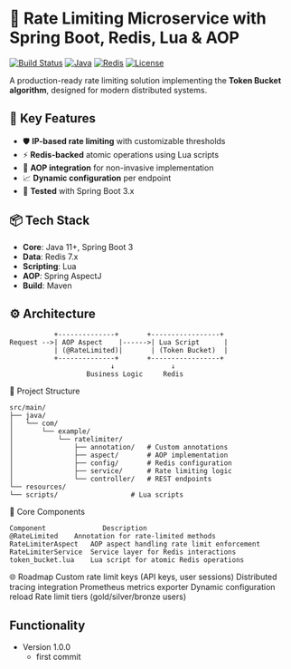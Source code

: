 # 🚀 Rate Limiting Microservice with Spring Boot, Redis, Lua & AOP

[![Build Status](https://img.shields.io/badge/Spring_Boot-3.2.0-green)](https://spring.io/projects/spring-boot)
[![Java](https://img.shields.io/badge/Java-11%2B-blue)](https://www.oracle.com/java/)
[![Redis](https://img.shields.io/badge/Redis-7.0-red)](https://redis.io)
[![License](https://img.shields.io/badge/License-MIT-yellow)](LICENSE)

A production-ready rate limiting solution implementing the **Token Bucket algorithm**, designed for modern distributed systems.

## 🌟 Key Features
- 🛡️ **IP-based rate limiting** with customizable thresholds
- ⚡ **Redis-backed** atomic operations using Lua scripts
- 🔗 **AOP integration** for non-invasive implementation
- 📈 **Dynamic configuration** per endpoint
- 🧪 **Tested** with Spring Boot 3.x

## 📦 Tech Stack
- **Core**: Java 11+, Spring Boot 3
- **Data**: Redis 7.x
- **Scripting**: Lua
- **AOP**: Spring AspectJ
- **Build**: Maven

## ⚙️ Architecture
```plaintext
           +--------------+       +-----------------+
Request -->| AOP Aspect    |------>| Lua Script      |
           | (@RateLimited)|       | (Token Bucket)  |
           +--------------+       +-----------------+
                         ↓              ↓
                   Business Logic     Redis
```

📂 Project Structure
```plaintext
src/main/
├── java/
│   └── com/
│       └── example/
│           └── ratelimiter/
│               ├── annotation/   # Custom annotations
│               ├── aspect/       # AOP implementation
│               ├── config/       # Redis configuration
│               ├── service/      # Rate limiting logic
│               └── controller/   # REST endpoints
└── resources/
└── scripts/                  # Lua scripts
```
🧠 Core Components
```
Component	           Description
@RateLimited	Annotation for rate-limited methods
RateLimiterAspect	AOP aspect handling rate limit enforcement
RateLimiterService	Service layer for Redis interactions
token_bucket.lua	Lua script for atomic Redis operations
```

🌐 Roadmap
Custom rate limit keys (API keys, user sessions)
Distributed tracing integration
Prometheus metrics exporter
Dynamic configuration reload
Rate limit tiers (gold/silver/bronze users)


## Functionality
- Version 1.0.0
  - first commit
